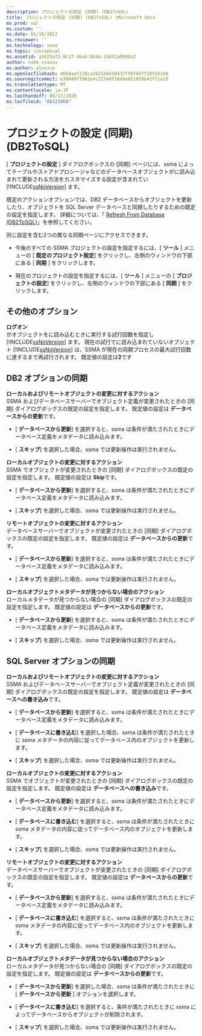 ```yaml
---
description: プロジェクトの設定 (同期) (DB2ToSQL)
title: プロジェクトの設定 (同期) (DB2ToSQL) |Microsoft Docs
ms.prod: sql
ms.custom: ''
ms.date: 01/19/2017
ms.reviewer: ''
ms.technology: ssma
ms.topic: conceptual
ms.assetid: a5629a72-8c17-46a4-bb4d-19d51a0b98a2
author: nahk-ivanov
ms.author: alexiva
ms.openlocfilehash: d6b4aef228ca1631bb550437ff0f66ff20555cb0
ms.sourcegitcommit: e700497f962e4c2274df16d9e651059b42ff1a10
ms.translationtype: MT
ms.contentlocale: ja-JP
ms.lasthandoff: 08/17/2020
ms.locfileid: "88321068"
---
```

# <a name="project-settingssynchronization-db2tosql"></a>プロジェクトの設定 (同期) (DB2ToSQL)
[ **プロジェクトの設定** ] ダイアログボックスの [同期] ページには、ssma によってテーブルやストアドプロシージャなどのデータベースオブジェクトがに読み込まれて更新される方法をカスタマイズする設定が含まれてい [!INCLUDE[ssNoVersion](../../includes/ssnoversion-md.md)] ます。  
  
既定のアクションオプションでは、DB2 データベースからオブジェクトを更新したり、オブジェクトを SQL Server データベースと同期したりするための既定の設定を指定します。 詳細については、「 [Refresh From Database &#40;DB2ToSQL&#41;](../../ssma/db2/refresh-from-database-db2tosql.md)」を参照してください。  
  
同じ設定を含む2つの異なる同期ページにアクセスできます。  
  
-   今後のすべての SSMA プロジェクトの設定を指定するには、[ **ツール** ] メニューの [ **既定のプロジェクト設定**] をクリックし、左側のウィンドウの下部にある [ **同期** ] をクリックします。  
  
-   現在のプロジェクトの設定を指定するには、[ **ツール** ] メニューの [ **プロジェクトの設定**] をクリックし、左側のウィンドウの下部にある [ **同期** ] をクリックします。  
  
## <a name="miscellaneous-options"></a>その他のオプション  
**ログオン**  
がオブジェクトをに読み込むときに実行する試行回数を指定し [!INCLUDE[ssNoVersion](../../includes/ssnoversion-md.md)] ます。 現在の試行でに読み込まれていないオブジェクト [!INCLUDE[ssNoVersion](../../includes/ssnoversion-md.md)] は、SSMA が現在の同期プロセスの最大試行回数に達するまで再試行されます。 既定値の設定は**2**です  
  
## <a name="synchronization-for-db2-options"></a>DB2 オプションの同期  
**ローカルおよびリモートオブジェクトの変更に対するアクション**  
SSMA およびデータベースサーバーでオブジェクト定義が変更されたときの [同期] ダイアログボックスの既定の設定を指定します。 既定値の設定は **データベースからの更新**です。  
  
-   [ **データベースから更新**] を選択すると、ssma は条件が満たされたときにデータベース定義をメタデータに読み込みます。  
  
-   [ **スキップ**] を選択した場合、ssma では更新操作は実行されません。  
  
**ローカルオブジェクトの変更に対するアクション**  
SSMA でオブジェクトが変更されたときの [同期] ダイアログボックスの既定の設定を指定します。 既定値の設定は **Skip**です。  
  
-   [ **データベースから更新**] を選択すると、ssma は条件が満たされたときにデータベース定義をメタデータに読み込みます。  
  
-   [ **スキップ**] を選択した場合、ssma では更新操作は実行されません。  
  
**リモートオブジェクトの変更に対するアクション**  
データベースサーバーでオブジェクトが変更されたときの [同期] ダイアログボックスの既定の設定を指定します。 既定値の設定は **データベースからの更新**です。  
  
-   [ **データベースから更新**] を選択すると、ssma は条件が満たされたときにデータベース定義をメタデータに読み込みます。  
  
-   [ **スキップ**] を選択した場合、ssma では更新操作は実行されません。  
  
**ローカルオブジェクトメタデータが見つからない場合のアクション**  
ローカルメタデータが見つからない場合の [同期] ダイアログボックスの既定の設定を指定します。 既定値の設定は **データベースからの更新**です。  
  
-   [ **データベースから更新**] を選択すると、ssma は条件が満たされたときにデータベース定義をメタデータに読み込みます。  
  
-   [ **スキップ**] を選択した場合、ssma では更新操作は実行されません。  
  
## <a name="synchronization-for-sql-server-options"></a>SQL Server オプションの同期  
**ローカルおよびリモートオブジェクトの変更に対するアクション**  
SSMA およびデータベースサーバーでオブジェクト定義が変更されたときの [同期] ダイアログボックスの既定の設定を指定します。 既定値の設定は **データベースへの書き込み**です。  
  
-   [ **データベースから更新**] を選択すると、ssma は条件が満たされたときにデータベース定義をメタデータに読み込みます。  
  
-   [ **データベースに書き込む**] を選択した場合、ssma は条件が満たされたときに ssma メタデータの内容に従ってデータベース内のオブジェクトを更新します。  
  
-   [ **スキップ**] を選択した場合、ssma では更新操作は実行されません。  
  
**ローカルオブジェクトの変更に対するアクション**  
SSMA でオブジェクトが変更されたときの [同期] ダイアログボックスの既定の設定を指定します。 既定値の設定は **データベースへの書き込み**です。  
  
-   [ **データベースから更新**] を選択すると、ssma は条件が満たされたときにデータベース定義をメタデータに読み込みます。  
  
-   [ **データベースに書き込む**] を選択すると、ssma は条件が満たされたときに ssma メタデータの内容に従ってデータベース内のオブジェクトを更新します。  
  
-   [ **スキップ**] を選択した場合、ssma では更新操作は実行されません。  
  
**リモートオブジェクトの変更に対するアクション**  
データベースサーバーでオブジェクトが変更されたときの [同期] ダイアログボックスの既定の設定を指定します。  既定値の設定は **データベースからの更新**です。  
  
-   [ **データベースから更新**] を選択すると、ssma は条件が満たされたときにデータベース定義をメタデータに読み込みます。  
  
-   [ **データベースに書き込む**] を選択すると、ssma は条件が満たされたときに ssma メタデータの内容に従ってデータベース内のオブジェクトを更新します。  
  
-   [ **スキップ**] を選択した場合、ssma では更新操作は実行されません。  
  
**ローカルオブジェクトメタデータが見つからない場合のアクション**  
ローカルメタデータが見つからない場合の [同期] ダイアログボックスの既定の設定を指定します。 既定値の設定は **データベースからの更新**です。  
  
-   [ **データベースから更新**] を選択した場合、ssma は条件が満たされたときに [ **データベースから更新** ] オプションを選択します。  
  
-   [ **データベースに書き込む**] を選択すると、条件が満たされたときに ssma によってデータベースからオブジェクトが削除されます。  
  
-   [ **スキップ**] を選択した場合、ssma では更新操作は実行されません。  
  

